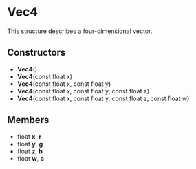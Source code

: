# Vec4 #
This structure describes a four-dimensional vector.

## Constructors ##
- **Vec4**()
- **Vec4**(const float x)
- **Vec4**(const float x, const float y)
- **Vec4**(const float x, const float y, const float z)
- **Vec4**(const float x, const float y, const float z, const float w)

## Members ##
- float **x**, **r**
- float **y**, **g**
- float **z**, **b**
- float **w**, **a**
